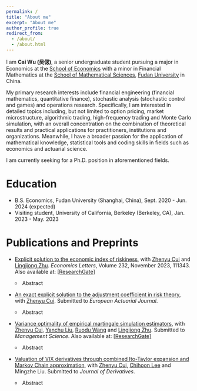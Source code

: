 ```yaml
---
permalink: /
title: "About me"
excerpt: "About me"
author_profile: true
redirect_from: 
  - /about/
  - /about.html
---
```


I am **Cai Wu (吴偲)**, a senior undergraduate student pursuing a major in Economics at the [School of Economics](https://econ.fudan.edu.cn/en/) with a minor in Financial Mathematics at the [School of Mathematical Sciences](https://math.fudan.edu.cn/mathen/main.htm), [Fudan University](https://www.fudan.edu.cn/en/) in China. 

My primary research interests include financial engineering (financial mathematics, quantitative finance), stochastic analysis (stochastic control and games) and operations research. Specifically, I am interested in detailed topics including, but not limited to option pricing, market microstructure, algorithmic trading, high-frequency trading and Monte Carlo simulation, with an overall concentration on the combination of theoretical results and practical applications for practitioners, institutions and organizations. Meanwhile, I have a broader passion for the application of mathematical knowledge, statistical tools and coding skills in fields such as economics and actuarial science. 

I am currently seeking for a Ph.D. position in aforementioned fields.

Education
======
* B.S. Economics, Fudan University (Shanghai, China), Sept. 2020 - Jun. 2024 (expected)
* Visiting student, University of California, Berkeley (Berkeley, CA), Jan. 2023 - May. 2023

Publications and Preprints
======
- [Explicit solution to the economic index of riskiness](https://www.sciencedirect.com/science/article/pii/S0165176523003683), with [Zhenyu Cui](https://sites.google.com/site/zhenyucui86/home?authuser=0) and [Lingjiong Zhu](https://sites.google.com/view/lingjiongzhu/home?authuser=0).  _Economics Letters_, Volume 232, November 2023, 111343. Also available at: [[ResearchGate]](https://www.researchgate.net/publication/373220541_Explicit_Solution_to_the_Economic_Index_of_Riskiness)
  <details>
    <summary style="list-style-type: circle;">Abstract</summary>
    In this paper, we develop an exact closed-form series expansion for the economic index of riskiness of general gambles in terms of moments information. Important special cases include the economic indexes of riskinesses proposed in Aumann and Serrano (2008); Bali et al. (2011); Foster and Hart (2009). Based on the closed-form formula, we characterize further theoretical properties for the economic index of riskiness. Numerical examples confirm the accuracy of the proposed closed-form formula.
  </details>
  
- [An exact explicit solution to the adjustment coefficient in risk theory](https://www.researchgate.net/publication/373191492_An_exact_explicit_solution_to_the_adjustment_coefficient_in_risk_theory), with [Zhenyu Cui](https://sites.google.com/site/zhenyucui86/home?authuser=0). Submitted to _European Actuarial Journal_.
  <details>
    <summary style="list-style-type: circle;">Abstract</summary>
    In this paper, we derive an exact explicit formula for the adjustment coefficient, which is the unique positive solution of the corresponding Lundberg equation. It is a key quantity in the classical Cram ́er-Lundberg risk theory, and is a fundamental building block for the celebrated Lundberg inequality for ruin probabilities. We utilize the Lagrange inversion theorem and derive the explicit exact formula in terms of series expansions. Numerical results illustrate the accuracy of the formula.
  </details>

- [Variance optimality of empirical martingale simulation estimators](https://papers.ssrn.com/sol3/papers.cfm?abstract_id=4605168), with [Zhenyu Cui](https://sites.google.com/site/zhenyucui86/home?authuser=0), [Yanchu Liu](https://lingnan.sysu.edu.cn/en/faculty/LiuYanchu), [Ruodu Wang](https://sas.uwaterloo.ca/~wang/) and [Lingjiong Zhu](https://sites.google.com/view/lingjiongzhu/home?authuser=0). Submitted to _Management Science_.  Also available at: [[ResearchGate]](https://www.researchgate.net/publication/374778426_Variance_Optimality_of_Empirical_Martingale_Simulation_Estimators)
  <details>
    <summary style="list-style-type: circle;">Abstract</summary>
    In this paper, we provide the theoretical groundwork for the optimality of the variance of the "empirical martingale simulation" (EMS) estimator first introduced in Duan and Simonato (1998). The EMS estimator is proposed to be an improvement of the traditional Monte Carlo estimator, and is shown to yield smaller variance in numerical examples in the literature. However, there is no theoretical guarantee for the superior performance as compared to the traditional Monte Carlo. This paper is the first to rigorously examine this issue and justify the benefits of the EMS estimator in reducing the asymptotic variance. We establish the conditions under which the asymptotic variance of the EMS estimator is smaller than that of the standard Monte Carlo estimator. This addresses the long-standing open problem clearly posed in Duan and Simonato (1998), Duan et al. (2001) and Yuan and Chen (2009). In particular, we show that the EMS estimator always reduces the variance of the Monte Carlo estimator for European options in the Black-Scholes model through the novel use of Stein's lemma. We also discuss when the EMS estimator is not effective in reducing the variance. Furthermore, we illustrate our theoretical findings through extensive numerical experiments.
  </details>

- [Valuation of VIX derivatives through combined Ito-Taylor expansion and Markov Chain approximation](), with [Zhenyu Cui](https://sites.google.com/site/zhenyucui86/home?authuser=0), [Chihoon Lee](https://www.stevens.edu/profile/clee4) and Mingzhe Liu. Submitted to _Journal of Derivatives_.
  <details>
    <summary style="list-style-type: circle;">Abstract</summary>
    We propose a novel analytical method to valuate VIX derivatives under the general class of (affine and non-affine) stochastic volatility models,  which extends the current literature. The approach is based on a closed-form approximation of the VIX through the Ito-Taylor expansion and the subsequent continuous-time Markov chain (CTMC) approximation to valuate VIX derivatives. The formula is in explicit closed-form and does not involve numerical inversions, in contrast to the existing literature. Numerical experiments with  several stochastic volatility models  demonstrate that it is accurate and efficient by comparing with benchmarks in the literature and Monte Carlo simulations.
  </details>